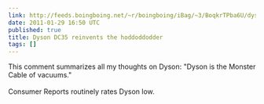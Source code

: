 ```yaml
---
link: http://feeds.boingboing.net/~r/boingboing/iBag/~3/BoqkrTPba6U/dyson-dc35-reinvents.html
date: 2011-01-29 16:50 UTC
published: true
title: Dyson DC35 reinvents the hoddoddodder
tags: []
---
```


This comment summarizes all my thoughts on Dyson: "Dyson is the Monster Cable of vacuums."<br><br>Consumer Reports routinely rates Dyson low.
